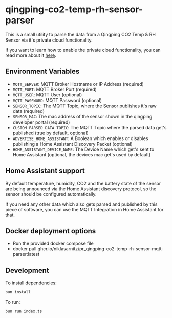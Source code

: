 # qingping-co2-temp-rh-sensor-parser

This is a small utility to parse the data from a Qingping CO2 Temp & RH Sensor via it's private cloud functionality.

If you want to learn how to enable the private cloud functionality, you can read more about it [here](https://github.com/GreyEarl/qingping-air-monitor-mqtt).

## Environment Variables

- `MQTT_SERVER`: MQTT Broker Hostname or IP Address (required)
- `MQTT_PORT`: MQTT Broker Port (required)
- `MQTT_USER`: MQTT User (optional)
- `MQTT_PASSWORD`: MQTT Password (optional)
- `SENSOR_TOPIC`: The MQTT Topic, where the Sensor publishes it's raw data (required)
- `SENSOR_MAC`: The mac address of the sensor shown in the qingping developer portal (required)
- `CUSTOM_PARSED_DATA_TOPIC`: The MQTT Topic where the parsed data get's published (true by default, optional)
- `ADVERTISE_HOME_ASSISTANT`: A Boolean which enables or disables publishing a Home Assistant Discovery Packet (optional)
- `HOME_ASSISTANT_DEVICE_NAME`: The Device Name which get's sent to Home Assistant (optional, the devices mac get's used by default)

## Home Assistant support

By default temperature, humidity, CO2 and the battery state of the sensor are being announced via the Home Assistant discovery protocol, so the sensor should be configured automatically.

If you need any other data which also gets parsed and published by this piece of software, you can use the MQTT Integration in Home Assistant for that.

## Docker deployment options

- Run the provided docker compose file
- docker pull ghcr.io/niklasarnitz/pr_qingping-co2-temp-rh-sensor-mqtt-parser:latest

## Development

To install dependencies:

```bash
bun install
```

To run:

```bash
bun run index.ts
```
